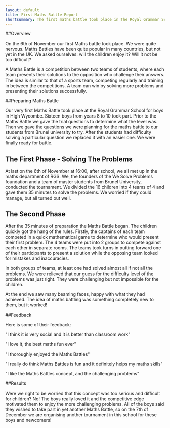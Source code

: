 ```yaml
---
layout: default
title: First Maths Battle Report
shortsummary: The first maths battle took place in The Royal Grammar School in High Wycombe. Did the children enjoy it? Were not the problems too difficult? Read in this report.
---
```


##Overview

On the 6th of November our first Maths battle took place. We were quite nervous. 
Maths Battles have been quite popular in many countries, but not yet in the UK. 
We asked ourselves: will the children enjoy it? Will it not be too difficult?

A Maths Battle is a competition between two teams of students, where each team 
presents their solutions to the opposition who challenge their answers. The idea is 
similar to that of a sports team, competing regularly and training in between the 
competitions. A team can win by solving more problems and presenting their 
solutions successfully.

##Preparing Maths Battle
    
Our very first Maths Battle took place at the Royal Grammar School for boys in 
High Wycombe. Sixteen boys from years 8 to 10 took part. Prior to the Maths Battle 
we gave the trial questions to determine what the level was. Then we  gave the 
questions we were planning for the maths battle to our students from Brunel 
university to try. After the students had difficulty solving a particular question 
we replaced it with an easier one. We  were finally ready for battle.

## The First Phase - Solving The Problems
	 
At last on the 6th of November at 16:00, after school, we all met up in the maths 
department of RGS. We, the founders of the We Solve Problems foundation and a 
team of master students from Brunel University, conducted the tournament. We 
divided the 16 children into 4 teams of 4 and gave them 35 minutes to solve the 
problems. We worried if they could manage, but all turned out well.

## The Second Phase
	 
After the 35 minutes of preparation the Maths Battle began. The children quickly got 
the hang of the rules. Firstly, the captains of each team competed in a quick 
mathematical game to determine who would present their first problem. The 4 teams 
were put into 2 groups to compete against each other in separate rooms. The teams 
took turns in putting forward one of their participants to present a solution while 
the opposing team looked for mistakes and inaccuracies.
	 
In both groups of teams, at least one had solved almost all if not all the problems. 
We were relieved that our guess for the difficulty level of the problems was just right. 
They were challenging but not impossible for the children.
    
At the end we saw many beaming faces, happy with what they had achieved. The idea of 
maths battling was something completely new to them, but it worked!

##Feedback

Here is some of their feedback:
    
"I think it is very social and it is better than classroom work"

"I love it, the best maths fun ever"

"I thoroughly enjoyed the Maths Battles"

"I really do think Maths Battles is fun and it definitely helps my maths skills"

"I like the Maths Battles concept, and the challenging problems"

##Results
   	 
Were we right to be worried that this concept was too serious and difficult for 
children? No! The boys really loved it and the competitive edge motivated them to 
enjoy the more challenging problems. All of the boys said they wished to take part 
in yet another Maths Battle, so on the 7th of December we are organising another 
tournament in this school for these boys and newcomers!